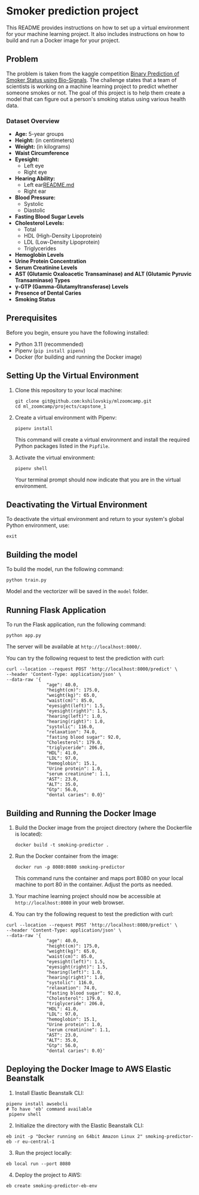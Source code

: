 # Smoker prediction project

This README provides instructions on how to set up a virtual environment for your machine learning project. It also includes instructions on how to build and run a Docker image for your project.

## Problem
The problem is taken from the kaggle competition [Binary Prediction of Smoker Status using Bio-Signals](https://www.kaggle.com/competitions/playground-series-s3e24).
The challenge states that a team of scientists is working on a machine learning project to predict whether someone smokes or not. 
The goal of this project is to help them create a model that can figure out a person's smoking status using various health data.

### Dataset Overview

- **Age:** 5-year groups
- **Height:** (in centimeters)
- **Weight:** (in kilograms)
- **Waist Circumference**
- **Eyesight:**
   - Left eye
   - Right eye
- **Hearing Ability:**
   - Left ear[README.md](..%2F..%2F..%2F..%2F..%2FDownloads%2Fml-zoomcamp-2023-projects%2Fmidterm%2FREADME.md)
   - Right ear
- **Blood Pressure:**
   - Systolic
   - Diastolic
- **Fasting Blood Sugar Levels**
- **Cholesterol Levels:**
   - Total
   - HDL (High-Density Lipoprotein)
   - LDL (Low-Density Lipoprotein)
   - Triglycerides
- **Hemoglobin Levels**
- **Urine Protein Concentration**
- **Serum Creatinine Levels**
- **AST (Glutamic Oxaloacetic Transaminase) and ALT (Glutamic Pyruvic Transaminase) Types**
- **γ-GTP (Gamma-Glutamyltransferase) Levels**
- **Presence of Dental Caries**
- **Smoking Status**



## Prerequisites

Before you begin, ensure you have the following installed:

- Python 3.11 (recommended)
- Pipenv (`pip install pipenv`)
- Docker (for building and running the Docker image)

## Setting Up the Virtual Environment

1. Clone this repository to your local machine:

   ```shell
   git clone git@github.com:kshilovskiy/mlzoomcamp.git
   cd ml_zoomcamp/projects/capstone_1
   ```

2. Create a virtual environment with Pipenv:

   ```shell
   pipenv install
   ```

   This command will create a virtual environment and install the required Python packages listed in the `Pipfile`.

3. Activate the virtual environment:

   ```shell
   pipenv shell
   ```

   Your terminal prompt should now indicate that you are in the virtual environment.

## Deactivating the Virtual Environment

To deactivate the virtual environment and return to your system's global Python environment, use:

```shell
exit
```

## Building the model
To build the model, run the following command:
```shell
python train.py
```

Model and the vectorizer will be saved in the `model` folder.


## Running Flask Application

To run the Flask application, run the following command:
```shell
python app.py
```
The server will be available at `http://localhost:8000/`.

You can try the following request to test the prediction with curl:

```shell
curl --location --request POST 'http://localhost:8000/predict' \
--header 'Content-Type: application/json' \
--data-raw '{
               "age": 40.0,
               "height(cm)": 175.0,
               "weight(kg)": 65.0,
               "waist(cm)": 85.0,
               "eyesight(left)": 1.5,
               "eyesight(right)": 1.5,
               "hearing(left)": 1.0,
               "hearing(right)": 1.0,
               "systolic": 116.0,
               "relaxation": 74.0,
               "fasting blood sugar": 92.0,
               "Cholesterol": 179.0,
               "triglyceride": 206.0,
               "HDL": 41.0,
               "LDL": 97.0,
               "hemoglobin": 15.1,
               "Urine protein": 1.0,
               "serum creatinine": 1.1,
               "AST": 23.0,
               "ALT": 35.0,
               "Gtp": 56.0,
               "dental caries": 0.0}'
```



## Building and Running the Docker Image

1. Build the Docker image from the project directory (where the Dockerfile is located):

   ```shell
   docker build -t smoking-predictor .
   ```

2. Run the Docker container from the image:

   ```shell
   docker run -p 8080:8080 smoking-predictor
   ```

   This command runs the container and maps port 8080 on your local machine to port 80 in the container. Adjust the ports as needed.

3. Your machine learning project should now be accessible at `http://localhost:8080` in your web browser.
4. You can try the following request to test the prediction with curl:

```shell 
curl --location --request POST 'http://localhost:8080/predict' \
--header 'Content-Type: application/json' \
--data-raw '{
               "age": 40.0,
               "height(cm)": 175.0,
               "weight(kg)": 65.0,
               "waist(cm)": 85.0,
               "eyesight(left)": 1.5,
               "eyesight(right)": 1.5,
               "hearing(left)": 1.0,
               "hearing(right)": 1.0,
               "systolic": 116.0,
               "relaxation": 74.0,
               "fasting blood sugar": 92.0,
               "Cholesterol": 179.0,
               "triglyceride": 206.0,
               "HDL": 41.0,
               "LDL": 97.0,
               "hemoglobin": 15.1,
               "Urine protein": 1.0,
               "serum creatinine": 1.1,
               "AST": 23.0,
               "ALT": 35.0,
               "Gtp": 56.0,
               "dental caries": 0.0}'
````

## Deploying the Docker Image to AWS Elastic Beanstalk
1. Install Elastic Beanstalk CLI:
```shell
pipenv install awsebcli
# To have 'eb' command available
 pipenv shell
```
2. Initialize the directory with the Elastic Beanstalk CLI:
```shell 
eb init -p "Docker running on 64bit Amazon Linux 2" smoking-predictor-eb -r eu-central-1
```
3. Run the project locally:
```shell
eb local run --port 8080 
```
4. Deploy the project to AWS:
```shell
eb create smoking-predictor-eb-env
```

